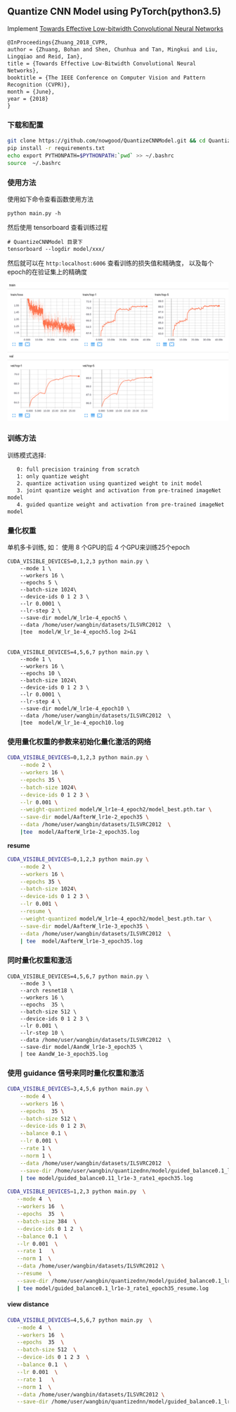 ## Quantize CNN Model using PyTorch(python3.5)
 
Implement [Towards Effective Low-bitwidth Convolutional Neural Networks](https://arxiv.org/abs/1711.00205)

```
@InProceedings{Zhuang_2018_CVPR,
author = {Zhuang, Bohan and Shen, Chunhua and Tan, Mingkui and Liu, Lingqiao and Reid, Ian},
title = {Towards Effective Low-Bitwidth Convolutional Neural Networks},
booktitle = {The IEEE Conference on Computer Vision and Pattern Recognition (CVPR)},
month = {June},
year = {2018}
}
```

### 下载和配置

```bash
git clone https://github.com/nowgood/QuantizeCNNModel.git && cd QuantizeCNNModel
pip install -r requirements.txt
echo export PYTHONPATH=$PYTHONPATH:`pwd` >> ~/.bashrc
source  ~/.bashrc
```

### 使用方法

使用如下命令查看函数使用方法 

```
python main.py -h 
```



然后使用 tensorboard 查看训练过程

```
# QuantizeCNNModel 目录下
tensorboard --logdir model/xxx/ 
```
然后就可以在 `http:localhost:6006` 查看训练的损失值和精确度， 以及每个epoch的在验证集上的精确度

![top5](https://github.com/nowgood/QuantizeCNNModel/raw/master/data/WandA_lr0.01_scalar2.5.png)

### 训练方法

训练模式选择:

       0: full precision training from scratch
       1: only quantize weight
       2. quantize activation using quantized weight to init model
       3. joint quantize weight and activation from pre-trained imageNet model
       4. guided quantize weight and activation from pre-trained imageNet model


### 量化权重

单机多卡训练, 如： 使用 8 个GPU的后 4 个GPU来训练25个epoch

```
CUDA_VISIBLE_DEVICES=0,1,2,3 python main.py \
    --mode 1 \
    --workers 16 \
    --epochs 5 \
    --batch-size 1024\
    --device-ids 0 1 2 3 \
    --lr 0.0001 \
    --lr-step 2 \
    --save-dir model/W_lr1e-4_epoch5 \
    --data /home/user/wangbin/datasets/ILSVRC2012  \
    |tee  model/W_lr_1e-4_epoch5.log 2>&1
``` 

```

CUDA_VISIBLE_DEVICES=4,5,6,7 python main.py \
    --mode 1 \
    --workers 16 \
    --epochs 10 \
    --batch-size 1024\
    --device-ids 0 1 2 3 \
    --lr 0.0001 \
    --lr-step 4 \
    --save-dir model/W_lr1e-4_epoch10 \
    --data /home/user/wangbin/datasets/ILSVRC2012  \
    |tee  model/W_lr_1e-4_epoch10.log
```   

### 使用量化权重的参数来初始化量化激活的网络

```bash
CUDA_VISIBLE_DEVICES=0,1,2,3 python main.py \
    --mode 2 \
    --workers 16 \
    --epochs 35 \
    --batch-size 1024\
    --device-ids 0 1 2 3 \
    --lr 0.001 \
    --weight-quantized model/W_lr1e-4_epoch2/model_best.pth.tar \
    --save-dir model/AafterW_lr1e-2_epoch35 \
    --data /home/user/wangbin/datasets/ILSVRC2012  \
    |tee  model/AafterW_lr1e-2_epoch35.log
```

**resume**

```bash
CUDA_VISIBLE_DEVICES=0,1,2,3 python main.py \
    --mode 2 \
    --workers 16 \
    --epochs 35 \
    --batch-size 1024\
    --device-ids 0 1 2 3 \
    --lr 0.001 \
    --resume \
    --weight-quantized model/W_lr1e-4_epoch2/model_best.pth.tar \
    --save-dir model/AafterW_lr1e-3_epoch35 \
    --data /home/user/wangbin/datasets/ILSVRC2012  \
    | tee  model/AafterW_lr1e-3_epoch35.log
```

### 同时量化权重和激活

```
CUDA_VISIBLE_DEVICES=4,5,6,7 python main.py \
    --mode 3 \
    --arch resnet18 \
    --workers 16 \
    --epochs  35 \
    --batch-size 512 \
    --device-ids 0 1 2 3 \
    --lr 0.001 \
    --lr-step 10 \
    --data /home/user/wangbin/datasets/ILSVRC2012  \
    --save-dir model/AandW_lr1e-3_epoch35 \
    | tee AandW_1e-3_epoch35.log
```

### 使用 guidance 信号来同时量化权重和激活

```bash
CUDA_VISIBLE_DEVICES=3,4,5,6 python main.py \
    --mode 4 \
    --workers 16 \
    --epochs  35 \
    --batch-size 512 \
    --device-ids 0 1 2 3\
    --balance 0.1 \
    --lr 0.001 \
    --rate 1 \
    --norm 1 \
    --data /home/user/wangbin/datasets/ILSVRC2012  \
    --save-dir /home/user/wangbin/quantizednn/model/guided_balance0.1_lr1e-3_rate1_epoch35 \
    | tee model/guided_balance0.11_lr1e-3_rate1_epoch35.log
```

```bash
CUDA_VISIBLE_DEVICES=1,2,3 python main.py  \
   --mode 4  \
   --workers 16  \
   --epochs  35  \
   --batch-size 384  \
   --device-ids 0 1 2  \
   --balance 0.1  \
   --lr 0.001  \
   --rate 1   \
   --norm 1  \
   --data /home/user/wangbin/datasets/ILSVRC2012 \
   --resume  \
   --save-dir /home/user/wangbin/quantizednn/model/guided_balance0.1_lr1e-3_rate1_epoch35 \
   | tee model/guided_balance0.1_lr1e-3_rate1_epoch35_resume.log
```

#### view distance

```bash
CUDA_VISIBLE_DEVICES=4,5,6,7 python main.py  \
   --mode 4  \
   --workers 16  \
   --epochs  35  \
   --batch-size 512  \
   --device-ids 0 1 2 3  \
   --balance 0.1  \
   --lr 0.001  \
   --rate 1   \
   --norm 1  \
   --data /home/user/wangbin/datasets/ILSVRC2012 \
   --save-dir /home/user/wangbin/quantizednn/model/guided_balance0.1_lr1e-3_rate1_epoch35_view 
```
